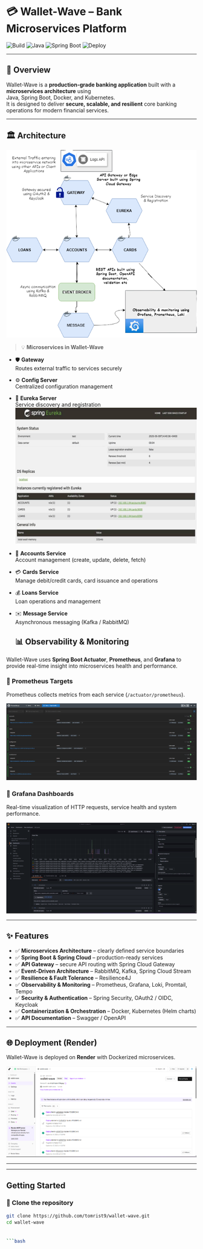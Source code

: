 # 💳 Wallet-Wave – Bank Microservices Platform

![Build](https://img.shields.io/github/actions/workflow/status/tomrist9/wallet-wave/ci.yml?branch=main)
![Java](https://img.shields.io/badge/Java-17%2B-blue)
![Spring Boot](https://img.shields.io/badge/Spring%20Boot-3-green)
![Deploy](https://img.shields.io/badge/Render-Deployed-success)

---

## 🏦 Overview

Wallet-Wave is a **production-grade banking application** built with a **microservices architecture** using  
Java, Spring Boot, Docker, and Kubernetes.  
It is designed to deliver **secure, scalable, and resilient** core banking operations for modern financial services.

---

## 🏛️ Architecture

![Architecture Diagram](screenshots/wallet-wave-architecture.png)

> 💡 **Microservices in Wallet-Wave**

- 🛡️ **Gateway**  
  Routes external traffic to services securely

- ⚙️ **Config Server**  
  Centralized configuration management

- 🔎 **Eureka Server**  
  Service discovery and registration
  ![Eureka Server](screenshots/eureka_resized.jpg)

- 👤 **Accounts Service**  
  Account management (create, update, delete, fetch)

- 💳 **Cards Service**  
  Manage debit/credit cards, card issuance and operations

- 💰 **Loans Service**  
  Loan operations and management

- ✉️ **Message Service**  
  Asynchronous messaging (Kafka / RabbitMQ)


  ## 📊 Observability & Monitoring

Wallet-Wave uses **Spring Boot Actuator**, **Prometheus**, and **Grafana** to provide real-time insight into
microservices health and performance.

### 🔹 Prometheus Targets
Prometheus collects metrics from each service (`/actuator/prometheus`).

![Prometheus Targets](screenshots/prometheus.png)

### 🔹 Grafana Dashboards
Real-time visualization of HTTP requests, service health and system performance.

![Grafana Dashboard](screenshots/grafana_visualization.png)


---

## ✨ Features

- ✅ **Microservices Architecture** – clearly defined service boundaries  
- ✅ **Spring Boot & Spring Cloud** – production-ready services  
- ✅ **API Gateway** – secure API routing with Spring Cloud Gateway  
- ✅ **Event-Driven Architecture** – RabbitMQ, Kafka, Spring Cloud Stream  
- ✅ **Resilience & Fault Tolerance** – Resilience4J  
- ✅ **Observability & Monitoring** – Prometheus, Grafana, Loki, Promtail, Tempo  
- ✅ **Security & Authentication** – Spring Security, OAuth2 / OIDC, Keycloak  
- ✅ **Containerization & Orchestration** – Docker, Kubernetes (Helm charts)  
- ✅ **API Documentation** – Swagger / OpenAPI  

---

## 🌐 Deployment (Render)


Wallet-Wave is deployed on **Render** with Dockerized microservices.

![Render Deployment](screenshots/2025-10-02_23-10-47.png)

---


---

##  Getting Started

### 🔹 Clone the repository
```bash
git clone https://github.com/tomrist9/wallet-wave.git
cd wallet-wave


```bash


